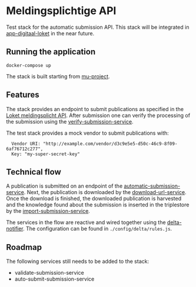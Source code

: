 # Meldingsplichtige API

Test stack for the automatic submission API. This stack will be integrated in [app-digitaal-loket](https://github.com/lblod/app-digitaal-loket) in the near future.

## Running the application

```
docker-compose up
```

The stack is built starting from [mu-project](https://github.com/mu-semtech/mu-project).

## Features

The stack provides an endpoint to submit publications as specified in the [Loket meldingsplicht API](https://lblod.github.io/pages-vendors/#/reporting-obligation). After submission one can verify the processing of the submission using the [verify-submission-service](https://github.com/lblod/verify-submission-service).

The test stack provides a mock vendor to submit publications with:

```
  Vendor URI: "http://example.com/vendor/d3c9e5e5-d50c-46c9-8f09-6af76712c277",
  Key: "my-super-secret-key"
```

## Technical flow

A publication is submitted on an endpoint of the [automatic-submission-service](https://github.com/lblod/automatic-submission-service). Next, the publication is downloaded by the [download-url-service](https://github.com/lblod/download-url-service). Once the download is finished, the downloaded publication is harvested and the knowledge found about the submission is inserted in the triplestore by the [import-submission-service](https://github.com/lblod/import-submission-service).

The services in the flow are reactive and wired together using the [delta-notifier](https://github.com/mu-semtech/delta-notifier). The configuration can be found in `./config/delta/rules.js`.

## Roadmap
The following services still needs to be added to the stack:
* validate-submission-service
* auto-submit-submission-service
